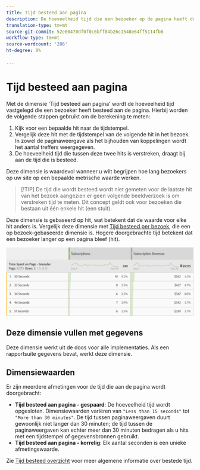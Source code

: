 ```yaml
---
title: Tijd besteed aan pagina
description: De hoeveelheid tijd die een bezoeker op de pagina heeft doorgebracht.
translation-type: tm+mt
source-git-commit: 52e00470df0f0c6bff84b26c1548e64ff5114fb8
workflow-type: tm+mt
source-wordcount: '286'
ht-degree: 0%

---
```



# Tijd besteed aan pagina

Met de dimensie &#39;Tijd besteed aan pagina&#39; wordt de hoeveelheid tijd vastgelegd die een bezoeker heeft besteed aan de pagina. Hierbij worden de volgende stappen gebruikt om de berekening te meten:

1. Kijk voor een bepaalde hit naar de tijdstempel.
2. Vergelijk deze hit met de tijdstempel van de volgende hit in het bezoek. In zowel de paginaweergave als het bijhouden van koppelingen wordt het aantal treffers weergegeven.
3. De hoeveelheid tijd die tussen deze twee hits is verstreken, draagt bij aan de tijd die is besteed.

Deze dimensie is waardevol wanneer u wilt begrijpen hoe lang bezoekers op uw site op een bepaalde metrische waarde werken.

>[!TIP] De tijd die wordt besteed wordt niet gemeten voor de laatste hit van het bezoek aangezien er geen volgende beeldverzoek is om verstreken tijd te meten. Dit concept geldt ook voor bezoeken die bestaan uit één enkele hit (een stuit).

Deze dimensie is gebaseerd op hit, wat betekent dat de waarde voor elke hit anders is. Vergelijk deze dimensie met [Tijd besteed per bezoek](time-spent-per-visit.md), die een op bezoek-gebaseerde dimensie is. Hogere doorgebrachte tijd betekent dat een bezoeker langer op een pagina bleef (hit).

![Tijd besteed aan pagina](../metrics/assets/time-spent2.png)

## Deze dimensie vullen met gegevens

Deze dimensie werkt uit de doos voor alle implementaties. Als een rapportsuite gegevens bevat, werkt deze dimensie.

## Dimensiewaarden

Er zijn meerdere afmetingen voor de tijd die aan de pagina wordt doorgebracht:

* **Tijd besteed aan pagina - gespaard**: De hoeveelheid tijd wordt opgesloten. Dimensiewaarden variëren van `"Less than 15 seconds"` tot `"More than 30 minutes"`. De tijd tussen paginaweergaven duurt gewoonlijk niet langer dan 30 minuten; de tijd tussen de paginaweergaven kan echter meer dan 30 minuten bedragen als u hits met een tijdstempel of gegevensbronnen gebruikt.
* **Tijd besteed aan pagina - korrelig**: Elk aantal seconden is een unieke afmetingswaarde.

Zie [Tijd besteed overzicht](../metrics/time-spent.md) voor meer algemene informatie over bestede tijd.
